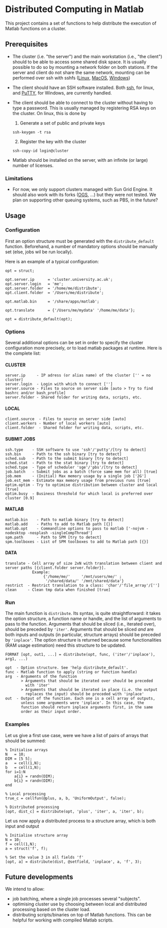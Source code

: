 # Distributed Computing in Matlab

This project contains a set of functions to help distribute the execution of Matlab functions on a cluster.

## Prerequisites

- The cluster (i.e. "the server") and the main workstation (i.e., "the client") should to be able to access some shared disk space. It is usually possible to do so by mounting a network folder on both stations. If the server and client do not share the same network, mounting can be performed over ssh with sshfs ([Linux](https://doc.ubuntu-fr.org/sshfs), [MacOS](https://osxfuse.github.io), [Windows](https://github.com/Foreveryone-cz/win-sshfs))

- The client should have an SSH software installed. Both [ssh](https://doc.ubuntu-fr.org/ssh), for linux, and [PuTTY](http://www.putty.org), for Windows, are currently handled.

- The client should be able to connect to the cluster without having to type a password. This is usually managed by registering RSA keys on the cluster. On linux, this is done by

    1) Generate a set of public and private keys
    ```
    ssh-keygen -t rsa
    ```

    2) Register the key with the cluster
    ```
    ssh-copy-id login@cluster
    ```

- Matlab should be installed on the server, with an infinite (or large) number of licenses.

### Limitations

- For now, we only support clusters managed with Sun Grid Engine. It should also work with its forks ([OGS](http://gridscheduler.sourceforge.net), ...) but they were not tested. We plan on supporting other queuing systems, such as PBS, in the future?

## Usage

### Configuration

First an option structure must be generated with the `distribute_default` function. Beforehand, a number of mandatory options should be manually set (else, jobs wil be run locally).

Here is an example of a typical configuration:
```
opt = struct;

opt.server.ip      = 'cluster.university.ac.uk';
opt.server.login   = 'me';
opt.server.folder  = '/home/me/distribute';
opt.client.folder  = '/Users/me/distribute';

opt.matlab.bin     = '/share/apps/matlab';

opt.translate      = {'/Users/me/mydata' '/home/me/data'};

opt = distribute_default(opt);
```

### Options

Several additional options can be set in order to specify the cluster configuration more precisely, or to load matlab packages at runtime. Here is the complete list:

#### CLUSTER
```
server.ip     - IP adress (or alias name) of the cluster ['' = no cluster]
server.login  - Login with which to connect ['']
server.source - Files to source on server side [auto > Try to find bashrc and/or bash_profile]
server.folder - Shared folder for writing data, scripts, etc.
```

#### LOCAL
```
client.source  - Files to source on server side [auto]
client.workers - Number of local workers [auto]
client.folder  - Shared folder for writing data, scripts, etc.
```

#### SUBMIT JOBS
```
ssh.type    - SSH software to use 'ssh'/'putty'/[try to detect]
ssh.bin     - Path to the ssh binary [try to detect]
sched.sub   - Path to the submit binary [try to detect]
sched.stat  - Path to the stat binary [try to detect]
sched.type  - Type of scheduler 'sge'/'pbs'/[try to detect]
job.batch   - Submit jobs as a batch (force same mem for all) [true]
job.mem     - (Initial) Max memory usage by a single job ['2G']
job.est_mem - Estimate max memory usage from previous runs [true]
optim.optim - Try to optimise distribution between cluster and local [true]
optim.busy  - Business threshold for which local is preferred over cluster [0.9]
```

#### MATLAB
```
matlab.bin    - Path to matlab binary [try to detect]
matlab.add    - Paths to add to Matlab path [{}]
matlab.opt    - Commandline options to pass to matlab ['-nojvm -nodesktop -nosplash -singleCompThread']
spm.path      - Path to SPM [try to detect]
spm.toolboxes - List of SPM toolboxes to add to Matlab path [{}]
```

#### DATA
```
translate - Cell array of size 2xN with translation between client and server paths [{client.folder server.folder}].
            Example:
                 {'/home/me/'     '/mnt/users/me/' ;
                  '/shared/data/' '/mnt/shared/data'}
restrict  - Restrict translation to a class: 'char'/'file_array'/['']
clean     - Clean tmp data when finished [true]
```

### Run

The main function is `distribute`. Its syntax, is quite straightforward: it takes the option structure, a function name or handle, and the list of arguments to pass to the function. Arguments that should be sliced (i.e., iterated over), should be preceded by `'iter'`. Arguments that should be sliced *and* are both inputs and outputs (in particular, structure arrays) should be preceded by `'inplace'`. The option structure is returned because some functionalities (RAM usage estimation) need this structure to be updated.

```
FORMAT [opt, out1, ...] = distribute(opt, func, ('iter'/'inplace'), arg1, ...)

opt  - Option structure. See 'help distribute_default'.
func - Matlab function to apply (string or function handle)
arg  - Arguments of the function
       > Arguments that should be iterated over should be preceded
         with 'iter'
       > Arguments that should be iterated in place (i.e. the output
         replaces the input) should be preceded with 'inplace'
out  - Output of the function. Each one is a cell array of outputs,
       unless some arguments were 'inplace'. In this case, the
       function should return inplace arguments first, in the same
       order as their input order.
```

### Examples

Let us give a first use case, were we have a list of pairs of arrays that should be summed:
```
% Initialise arrays
N   = 10;
DIM = [5 5];
a   = cell(1,N);
b   = cell(1,N);
for i=1:N
    a{i} = randn(DIM);
    b{i} = randn(DIM);
end

% Local processing
true_c = cellfun(@plus, a, b, 'UniformOutput', false);

% Distributed processing
[opt, dist_c] = distribute(opt, 'plus', 'iter', a, 'iter', b);
```

Let us now apply a distributed process to a structure array, which is both input and output
```
% Initialise structure array
N = 10;
f = cell(1,N);
a = struct('f', f);

% Set the value 3 in all fields 'f'
[opt, a] = distribute(dist, @setfield, 'inplace', a, 'f', 3);
```

## Future developments

We intend to allow:
- job batching, where a single job processes several "subjects".
- optimising cluster use by choosing between local and distributed processing based on the cluster load.
- distributing scripts/binaries on top of Matlab functions. This can be helpful for working with compiled Matlab scripts.
